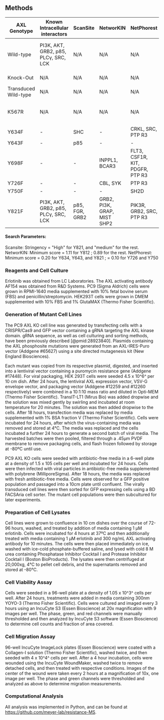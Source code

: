 ## Methods

| AXL Genotype         | Known Intracellular interactors | ScanSite | NetworKIN | NetPhorest | PDB | Known Phenotype|
| -------------------- | ------------------------------- | -------- | --------- | ---------- | --- | -------------- |
| Wild-type            | PI3K, AKT, GRB2, p85, PLCγ, SRC, LCK | N/A | N/A | N/A | N/A | Cell survival, proliferation, migration,<br> and immunosuppression |
| Knock-Out            | N/A | N/A | N/A | N/A | N/A | Inverse phenotyes of WT |
| Transduced Wild-type | N/A | N/A | N/A | N/A | N/A | N/A |
| K567R                | N/A | N/A | N/A | N/A | N/A | Kinase dead, typically recapitulates KO phenotypes |
| Y634F                | - | SHC | - | CRKL, SRC, PTP R3 | - | - |
| Y643F                | - | p85 | - | - | - | - |
| Y698F                | - | - | INPPL1, BCAR3 | FLT3, CSF1R, KIT, PDGFR, PTP R3 | - | - |
| Y726F                | - | - | CBL, SYK | PTP R3 | - | - |
| Y750F                | - | - | - | SH2D | - | - |
| Y821F                | PI3K, AKT, GRB2, p85, PLCγ, SRC, LCK | p85, FGR, GRB2 | GRB2, PI3K, GRAP, MIST SHP2 | PIK3R, GRB2, SRC, PTP R3 | - | - |

#### Search Parameters:
Scansite: Stringency = "High" for Y821, and "medium" for the rest.
NetworKIN: Minimum score = 1.11 for Y812 ; 0.89 for the rest.
NetPhorest: Minimum score = 0.20 for Y634, Y643, and Y821 ; = 0.10 for Y726 and Y750


### Reagents and Cell Culture

Erlotinib was obtained from LC Laboratories. The AXL activating antibody AF154 was obtained from R&D Systems. PC9 (Sigma Aldrich) cells were grown in RPMI-1640 media supplemented with 10% fetal bovine serum (FBS) and penicillin/streptomycin. HEK293T cells were grown in DMEM supplemented with 10% FBS and 1% GlutaMAX (Thermo Fisher Scientific). 

### Generation of Mutant Cell Lines

The PC9 AXL KO cell line was generated by transfecting cells with a CRISPR/Cas9 and GFP vector containing a gRNA targeting the AXL kinase domain. gRNA sequence, as well as cell culturing and sorting methods, have been previously described [@pmid:28923840]. Plasmids containing the AXL phosphosite mutations were generated from an AXL-IRES-Puro vector (Addgene #65627) using a site directed mutagenesis kit (New England Biosciences).

Each mutant was copied from its respective plasmid, digested, and inserted into a lentiviral vector containing a puromycin resistance gene (Addgene #17448). For viral packaging, HEK 293T cells were seeded 4.5 x 10^6^ per 10 cm dish. After 24 hours, the lentiviral AXL expression vector, VSV-G envelope vector, and packaging vector (Addgene #12259 and #12260 respectively) were combined in a 10:1:10 mass ratio and diluted in Opti-MEM (Thermo Fisher Scientific). TransIT-LT1 (Mirus Bio) was added dropwise and the solution was mixed gently by swirling and incubated at room temperature for 20 minutes. The solution was then added dropwise to the cells. After 18 hours, transfection media was replaced by media supplemented with 1% BSA fraction V (Thermo Fisher Scientific). Cells were incubated for 24 hours, after which the virus-containing media was removed and stored at 4℃. The media was replaced and the cells incubated a further 24 hours to generate a second batch of viral media. The harvested batches were then pooled, filtered through a .45μm PVDF membrane to remove packaging cells, and flash frozen followed by storage at -80ºC until use.

PC9 AXL KO cells were seeded with antibiotic-free media in a 6-well plate at a density of 1.5 x 105 cells per well and incubated for 24 hours. Cells were then infected with viral particles in antibiotic-free media supplemented with polybrene (MilliporeSigma). After 18 hours, the media was replaced with fresh antibiotic-free media. Cells were observed for a GFP positive population and passaged into a 10cm plate until confluent. The virally transduced cell lines were then sorted for GFP expressing cells using a BD FACSAria cell sorter. The mutant cell populations were then subcultured for later experiments.

### Preparation of Cell Lysates

Cell lines were grown to confluence in 10 cm dishes over the course of 72-96 hours, washed, and treated by addition of media containing 1 μM erlotinib. Cells were incubated for 4 hours at 37ºC and then additionally treated with media containing 1 μM erlotinib and 300 ng/mL AXL activating antibody for 10 minutes. The cells were then placed immediately on ice, washed with ice-cold phosphate-buffered saline, and lysed with cold 8 M urea containing Phosphatase Inhibitor Cocktail I and Protease Inhibitor Cocktail I (Boston BioProducts). The lysates were then centrifuged at 20,000xg, 4℃ to pellet cell debris, and the supernatants removed and stored at -80℃.

### Cell Viability Assay

Cells were seeded in a 96-well plate at a density of 1.05 x 10^3^ cells per well. After 24 hours, treatments were added in media containing 300nm YOYO-3 (Thermo Fisher Scientific). Cells were cultured and imaged every 3 hours using an IncuCyte S3 (Essen Bioscience) at 20x magnification with 9 images per well. The phase, green, and red channels were manually thresholded and then analyzed by IncuCyte S3 software (Essen Bioscience) to determine cell counts and fraction of area covered.

### Cell Migration Assay

96-well IncuCyte ImageLock plates (Essen Bioscience) were coated with a Collagen-I solution (Thermo Fisher Scientific), washed twice, and then seeded with 4 x 10^4^ cells per well. After a 4 hour incubation, cells were wounded using the IncuCyte WoundMaker, washed twice to remove detached cells, and then treated with respective conditions. Images of the center of the wound were taken every 2 hours at a magnification of 10x, one image per well. The phase and green channels were thresholded and analyzed as above to determine migration measurements.



### Computational Analysis

All analysis was implemented in Python, and can be found at <https://github.com/meyer-lab/resistance-MS>.
